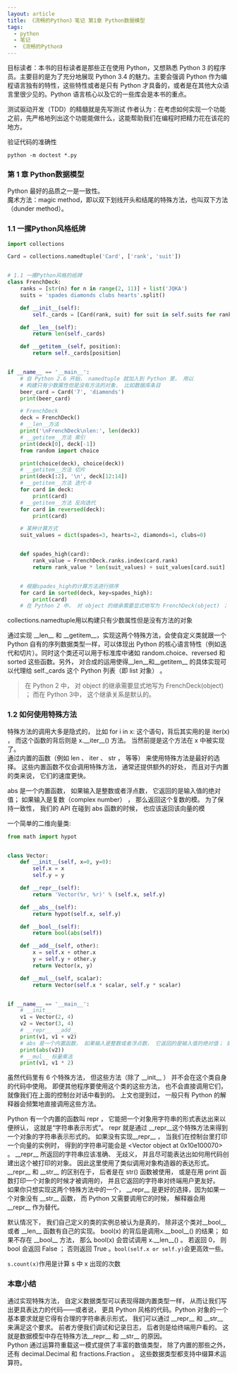 ```yaml
---
layout: article
title: 《流畅的Python》笔记 第1章 Python数据模型
tags:
  - python
  - 笔记
  - 《流畅的Python》
---
```


<!--more-->

目标读者：本书的目标读者是那些正在使用 Python，又想熟悉 Python 3 的程序员。主要目的是为了充分地展现 Python 3.4 的魅力。主要会强调 Python 作为编程语言独有的特性，这些特性或者是只有 Python 才具备的，或者是在其他大众语言里很少见的。Python 语言核心以及它的一些库会是本书的重点。

测试驱动开发（TDD）的精髓就是先写测试
作者认为：在考虑如何实现一个功能之前，先严格地列出这个功能能做什么，这能帮助我们在编程时把精力花在该花的地方。

验证代码的准确性
```shell
python -m doctest *.py
```

### 第 1 章 Python数据模型
Python 最好的品质之一是一致性。   
魔术方法：magic method，即以双下划线开头和结尾的特殊方法，也叫双下方法（dunder method）。

### 1.1 一摞Python风格纸牌

```python
import collections

Card = collections.namedtuple('Card', ['rank', 'suit'])


# 1.1 一摞Python风格的纸牌
class FrenchDeck:
    ranks = [str(n) for n in range(2, 11)] + list('JQKA')
    suits = 'spades diamonds clubs hearts'.split()

    def __init__(self):
        self._cards = [Card(rank, suit) for suit in self.suits for rank in self.ranks]

    def __len__(self):
        return len(self._cards)

    def __getitem__(self, position):
        return self._cards[position]


if __name__ == '__main__':
    # 自 Python 2.6 开始， namedtuple 就加入到 Python 里， 用以
    # 构建只有少数属性但是没有方法的对象， 比如数据库条目
    beer_card = Card('7', 'diamonds')
    print(beer_card)

    # FrenchDeck
    deck = FrenchDeck()
    # __len__方法
    print('\nFrenchDeck\nlen:', len(deck))
    # __getitem__方法 索引
    print(deck[0], deck[-1])
    from random import choice

    print(choice(deck), choice(deck))
    # __getitem__方法 切片
    print(deck[:2], '\n', deck[12:14])
    # __getitem__方法 迭代-0
    for card in deck:
        print(card)
    # __getitem__方法 反向迭代
    for card in reversed(deck):
        print(card)

    # 某种计算方式
    suit_values = dict(spades=3, hearts=2, diamonds=1, clubs=0)


    def spades_high(card):
        rank_value = FrenchDeck.ranks.index(card.rank)
        return rank_value * len(suit_values) + suit_values[card.suit]


    # 根据spades_high的计算方法进行排序
    for card in sorted(deck, key=spades_high):
        print(card)
    # 在 Python 2 中， 对 object 的继承需要显式地写为 FrenchDeck(object) ； 而在 Python3中， 这个继承关系是默认的。
```
collections.namedtuple用以构建只有少数属性但是没有方法的对象 

通过实现 \_\_len\_\_ 和 \_\_getitem\_\_，实现这两个特殊方法，会使自定义类就跟一个 Python 自有的序列数据类型一样，可以体现出 Python 的核心语言特性（例如迭代和切片）。同时这个类还可以用于标准库中诸如 random.choice、reversed 和 sorted 这些函数。另外， 对合成的运用使得\_\_len\_\_和\_\_getitem\_\_ 的具体实现可以代理给 self.\_cards 这个 Python 列表（即 list 对象） 。  
> 在 Python 2 中， 对 object 的继承需要显式地写为 FrenchDeck(object) ； 而在 Python 3中， 这个继承关系是默认的。  

### 1.2 如何使用特殊方法

特殊方法的调用大多是隐式的， 比如 for i in x: 这个语句，背后其实用的是 iter(x) ， 而这个函数的背后则是 x.\_\_iter\_\_() 方法。 当然前提是这个方法在 x 中被实现了。  
通过内置的函数（例如 len 、 iter 、 str ， 等等） 来使用特殊方法是最好的选择。 这些内置函数不仅会调用特殊方法， 通常还提供额外的好处， 而且对于内置的类来说， 它们的速度更快。 

abs 是一个内置函数， 如果输入是整数或者浮点数， 它返回的是输入值的绝对值； 如果输入是复数（complex number） ， 那么返回这个复数的模。 为了保持一致性， 我们的 API 在碰到 abs 函数的时候， 也应该返回该向量的模

一个简单的二维向量类:  
```python
from math import hypot


class Vector:
    def __init__(self, x=0, y=0):
        self.x = x
        self.y = y

    def __repr__(self):
        return 'Vector(%r, %r)' % (self.x, self.y)

    def __abs__(self):
        return hypot(self.x, self.y)

    def __bool__(self):
        return bool(abs(self))

    def __add__(self, other):
        x = self.x + other.x
        y = self.y + other.y
        return Vector(x, y)

    def __mul__(self, scalar):
        return Vector(self.x * scalar, self.y * scalar)


if __name__ == '__main__':
    # __init__
    v1 = Vector(2, 4)
    v2 = Vector(3, 4)
    # __repr__ __add__
    print(v1, v1 + v2)
    # abs 是一个内置函数， 如果输入是整数或者浮点数， 它返回的是输入值的绝对值； 如果输入是复数（complex number） ， 那么返回这个复数的模。 为了保持一致性， 我们的 API 在碰到 abs 函数的时候， 也应该返回该向量的模
    print(abs(v2))
    # __mul__ 标量乘法
    print(v1, v1 * 2)
```

虽然代码里有 6 个特殊方法， 但这些方法（除了 \_\_init\_\_ ） 并不会在这个类自身的代码中使用。 即便其他程序要使用这个类的这些方法， 也不会直接调用它们， 就像我们在上面的控制台对话中看到的。 上文也提到过， 一般只有 Python 的解释器会频繁地直接调用这些方法。

Python 有一个内置的函数叫 repr ， 它能把一个对象用字符串的形式表达出来以便辨认， 这就是“字符串表示形式”。 repr 就是通过 \_\_repr\_\_这个特殊方法来得到一个对象的字符串表示形式的。 如果没有实现\_\_repr\_\_ ， 当我们在控制台里打印一个向量的实例时， 得到的字符串可能会是 <Vector object at 0x10e100070> 。  \_\_repr\_\_ 所返回的字符串应该准确、 无歧义， 并且尽可能表达出如何用代码创建出这个被打印的对象。 因此这里使用了类似调用对象构造器的表达形式。  
\_\_repr\_\_ 和 \_\_str\_\_ 的区别在于， 后者是在 str() 函数被使用， 或是在用 print 函数打印一个对象的时候才被调用的， 并且它返回的字符串对终端用户更友好。  
如果你只想实现这两个特殊方法中的一个， \_\_repr\_\_ 是更好的选择，因为如果一个对象没有 \_\_str\_\_ 函数， 而 Python 又需要调用它的时候， 解释器会用 \_\_repr\_\_ 作为替代。  

默认情况下， 我们自己定义的类的实例总被认为是真的， 除非这个类对\_\_bool\_\_ 或者 \_\_len\_\_ 函数有自己的实现。 bool(x) 的背后是调用x.\_\_bool\_\_() 的结果； 如果不存在 \_\_bool\_\_ 方法， 那么 bool(x) 会尝试调用 x.\_\_len\_\_() 。 若返回 0， 则 bool 会返回 False ； 否则返回 True 。`bool(self.x or self.y)`会更高效一些。

`s.count(x)`作用是计算 s 中 x 出现的次数

### 本章小结
通过实现特殊方法， 自定义数据类型可以表现得跟内置类型一样， 从而让我们写出更具表达力的代码——或者说， 更具 Python 风格的代码。Python 对象的一个基本要求就是它得有合理的字符串表示形式， 我们可以通过 \_\_repr\_\_ 和 \_\_str\_\_ 来满足这个要求。 前者方便我们调试和记录日志， 后者则是给终端用户看的。 这就是数据模型中存在特殊方法\_\_repr\_\_ 和 \_\_str\_\_ 的原因。   
Python 通过运算符重载这一模式提供了丰富的数值类型， 除了内置的那些之外， 还有 decimal.Decimal 和 fractions.Fraction 。 这些数据类型都支持中缀算术运算符。 